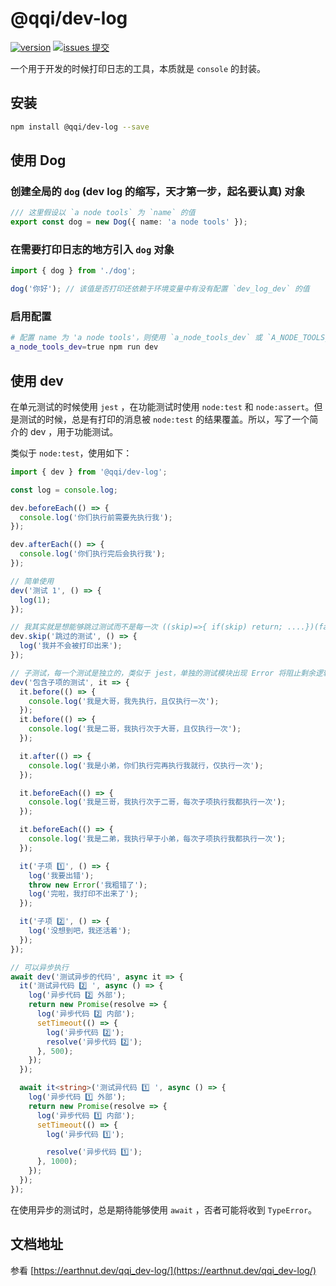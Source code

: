 # @qqi/dev-log

[![version](<https://img.shields.io/npm/v/@qqi/dev-log.svg?logo=npm&logoColor=rgb(0,0,0)&label=版本号&labelColor=rgb(73,73,228)&color=rgb(0,0,0)>)](https://www.npmjs.com/package/@qqi/dev-log) [![issues 提交](<https://img.shields.io/badge/issues-提交-rgb(255,0,63)?logo=github>)](https://github.com/earthnutDev/@qqi/dev-log/issues)

一个用于开发的时候打印日志的工具，本质就是 `console` 的封装。

## 安装

```bash
npm install @qqi/dev-log --save
```

## 使用 Dog

### 创建全局的 `dog` (dev log 的缩写，天才第一步，起名要认真) 对象

```ts
/// 这里假设以 `a node tools` 为 `name` 的值
export const dog = new Dog({ name: 'a node tools' });
```

### 在需要打印日志的地方引入 `dog` 对象

```ts
import { dog } from './dog';

dog('你好'); // 该值是否打印还依赖于环境变量中有没有配置 `dev_log_dev` 的值
```

### 启用配置

```bash
# 配置 name 为 'a node tools'，则使用 `a_node_tools_dev` 或 `A_NODE_TOOLS_DEV` 来启动
a_node_tools_dev=true npm run dev
```

## 使用 dev

在单元测试的时候使用 `jest` ，在功能测试时使用 `node:test` 和 `node:assert`。但是测试的时候，总是有打印的消息被 `node:test` 的结果覆盖。所以，写了一个简介的 dev ，用于功能测试。

类似于 `node:test`，使用如下：

```ts
import { dev } from '@qqi/dev-log';

const log = console.log;

dev.beforeEach(() => {
  console.log('你们执行前需要先执行我');
});

dev.afterEach(() => {
  console.log('你们执行完后会执行我');
});

// 简单使用
dev('测试 1', () => {
  log(1);
});

// 我其实就是想能够跳过测试而不是每一次 ((skip)=>{ if(skip) return; ....})(false)
dev.skip('跳过的测试', () => {
  log('我并不会被打印出来');
});

// 子测试，每一个测试是独立的，类似于 jest，单独的测试模块出现 Error 将阻止剩余逻辑执行
dev('包含子项的测试', it => {
  it.before(() => {
    console.log('我是大哥，我先执行，且仅执行一次');
  });
  it.before(() => {
    console.log('我是二哥，我执行次于大哥，且仅执行一次');
  });

  it.after(() => {
    console.log('我是小弟，你们执行完再执行我就行，仅执行一次');
  });

  it.beforeEach(() => {
    console.log('我是三哥，我执行次于二哥，每次子项执行我都执行一次');
  });

  it.beforeEach(() => {
    console.log('我是二弟，我执行早于小弟，每次子项执行我都执行一次');
  });

  it('子项 1️⃣', () => {
    log('我要出错');
    throw new Error('我粗错了');
    log('完啦，我打印不出来了');
  });

  it('子项 2️⃣', () => {
    log('没想到吧，我还活着');
  });
});

// 可以异步执行
await dev('测试异步的代码', async it => {
  it('测试异代码 2️⃣ ', async () => {
    log('异步代码 2️⃣ 外部');
    return new Promise(resolve => {
      log('异步代码 2️⃣ 内部');
      setTimeout(() => {
        log('异步代码 2️⃣');
        resolve('异步代码 2️⃣');
      }, 500);
    });
  });

  await it<string>('测试异代码 1️⃣ ', async () => {
    log('异步代码 1️⃣ 外部');
    return new Promise(resolve => {
      log('异步代码 1️⃣ 内部');
      setTimeout(() => {
        log('异步代码 1️⃣');

        resolve('异步代码 1️⃣');
      }, 1000);
    });
  });
});
```

在使用异步的测试时，总是期待能够使用 `await` ，否者可能将收到 `TypeError`。

## 文档地址

参看 [https://earthnut.dev/qqi_dev-log/](https://earthnut.dev/qqi_dev-log/)
